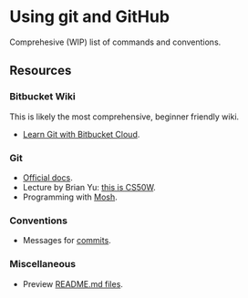 # Using git and GitHub
[comment]: # (This is how you comment btw.)
Comprehesive (WIP) list of commands and conventions.

## Resources

### Bitbucket Wiki
This is likely the most comprehensive, beginner friendly wiki.
* [Learn Git with Bitbucket Cloud](https://www.atlassian.com/git/tutorials/learn-git-with-bitbucket-cloud).

### Git
* [Official docs](https://git-scm.com/docs).
* Lecture by Brian Yu: [this is CS50W](https://www.youtube.com/watch?v=NcoBAfJ6l2Q&feature=emb_logo).
* Programming with [Mosh](https://www.youtube.com/watch?v=8JJ101D3knE).

### Conventions
* Messages for [commits](https://www.conventionalcommits.org/en/v1.0.0/).

### Miscellaneous
* Preview [README.md files](https://stackedit.io/).
